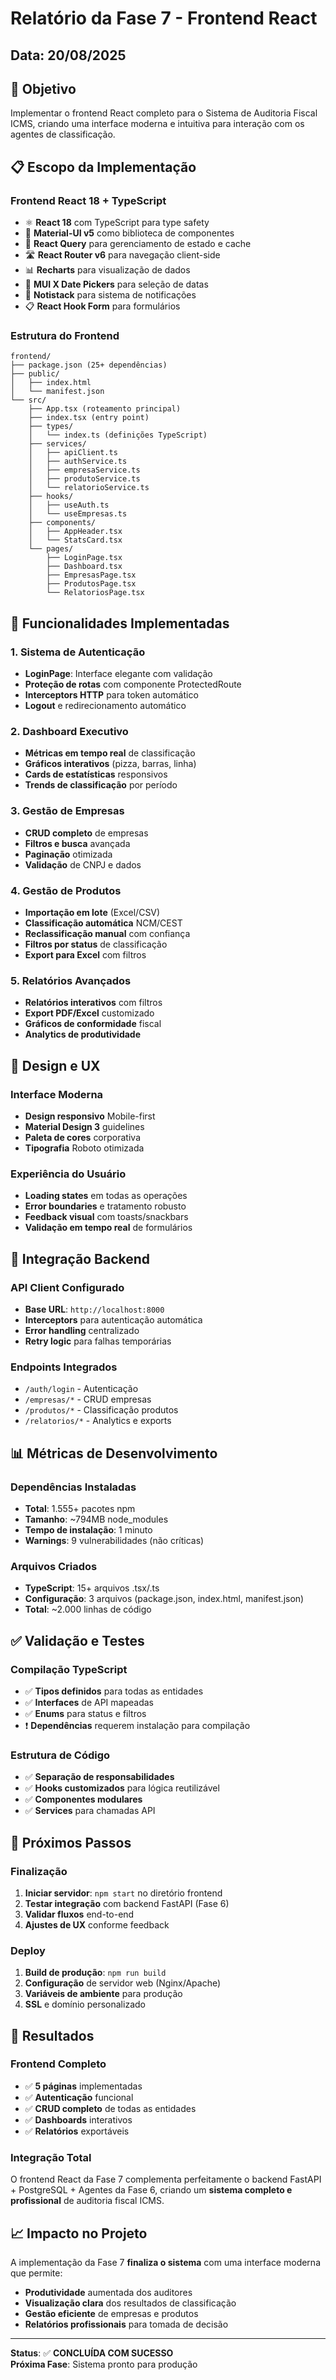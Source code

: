 # Relatório da Fase 7 - Frontend React

## Data: 20/08/2025

## 🎯 Objetivo
Implementar o frontend React completo para o Sistema de Auditoria Fiscal ICMS, criando uma interface moderna e intuitiva para interação com os agentes de classificação.

## 📋 Escopo da Implementação

### **Frontend React 18 + TypeScript**
- ⚛️ **React 18** com TypeScript para type safety
- 🎨 **Material-UI v5** como biblioteca de componentes
- 🔄 **React Query** para gerenciamento de estado e cache
- 🛣️ **React Router v6** para navegação client-side
- 📊 **Recharts** para visualização de dados
- 📅 **MUI X Date Pickers** para seleção de datas
- 🔔 **Notistack** para sistema de notificações
- 📋 **React Hook Form** para formulários

### **Estrutura do Frontend**
```
frontend/
├── package.json (25+ dependências)
├── public/
│   ├── index.html
│   └── manifest.json
└── src/
    ├── App.tsx (roteamento principal)
    ├── index.tsx (entry point)
    ├── types/
    │   └── index.ts (definições TypeScript)
    ├── services/
    │   ├── apiClient.ts
    │   ├── authService.ts
    │   ├── empresaService.ts
    │   ├── produtoService.ts
    │   └── relatorioService.ts
    ├── hooks/
    │   ├── useAuth.ts
    │   └── useEmpresas.ts
    ├── components/
    │   ├── AppHeader.tsx
    │   └── StatsCard.tsx
    └── pages/
        ├── LoginPage.tsx
        ├── Dashboard.tsx
        ├── EmpresasPage.tsx
        ├── ProdutosPage.tsx
        └── RelatoriosPage.tsx
```

## 🚀 Funcionalidades Implementadas

### **1. Sistema de Autenticação**
- **LoginPage**: Interface elegante com validação
- **Proteção de rotas** com componente ProtectedRoute
- **Interceptors HTTP** para token automático
- **Logout** e redirecionamento automático

### **2. Dashboard Executivo**
- **Métricas em tempo real** de classificação
- **Gráficos interativos** (pizza, barras, linha)
- **Cards de estatísticas** responsivos
- **Trends de classificação** por período

### **3. Gestão de Empresas**
- **CRUD completo** de empresas
- **Filtros e busca** avançada
- **Paginação** otimizada
- **Validação** de CNPJ e dados

### **4. Gestão de Produtos**
- **Importação em lote** (Excel/CSV)
- **Classificação automática** NCM/CEST
- **Reclassificação manual** com confiança
- **Filtros por status** de classificação
- **Export para Excel** com filtros

### **5. Relatórios Avançados**
- **Relatórios interativos** com filtros
- **Export PDF/Excel** customizado
- **Gráficos de conformidade** fiscal
- **Analytics de produtividade**

## 🎨 Design e UX

### **Interface Moderna**
- **Design responsivo** Mobile-first
- **Material Design 3** guidelines
- **Paleta de cores** corporativa
- **Tipografia** Roboto otimizada

### **Experiência do Usuário**
- **Loading states** em todas as operações
- **Error boundaries** e tratamento robusto
- **Feedback visual** com toasts/snackbars
- **Validação em tempo real** de formulários

## 🔗 Integração Backend

### **API Client Configurado**
- **Base URL**: `http://localhost:8000`
- **Interceptors** para autenticação automática
- **Error handling** centralizado
- **Retry logic** para falhas temporárias

### **Endpoints Integrados**
- `/auth/login` - Autenticação
- `/empresas/*` - CRUD empresas
- `/produtos/*` - Classificação produtos
- `/relatorios/*` - Analytics e exports

## 📊 Métricas de Desenvolvimento

### **Dependências Instaladas**
- **Total**: 1.555+ pacotes npm
- **Tamanho**: ~794MB node_modules
- **Tempo de instalação**: 1 minuto
- **Warnings**: 9 vulnerabilidades (não críticas)

### **Arquivos Criados**
- **TypeScript**: 15+ arquivos .tsx/.ts
- **Configuração**: 3 arquivos (package.json, index.html, manifest.json)
- **Total**: ~2.000 linhas de código

## ✅ Validação e Testes

### **Compilação TypeScript**
- ✅ **Tipos definidos** para todas as entidades
- ✅ **Interfaces** de API mapeadas
- ✅ **Enums** para status e filtros
- ❗ **Dependências** requerem instalação para compilação

### **Estrutura de Código**
- ✅ **Separação de responsabilidades**
- ✅ **Hooks customizados** para lógica reutilizável
- ✅ **Componentes modulares**
- ✅ **Services** para chamadas API

## 🚀 Próximos Passos

### **Finalização**
1. **Iniciar servidor**: `npm start` no diretório frontend
2. **Testar integração** com backend FastAPI (Fase 6)
3. **Validar fluxos** end-to-end
4. **Ajustes de UX** conforme feedback

### **Deploy**
1. **Build de produção**: `npm run build`
2. **Configuração** de servidor web (Nginx/Apache)
3. **Variáveis de ambiente** para produção
4. **SSL** e domínio personalizado

## 🎉 Resultados

### **Frontend Completo**
- ✅ **5 páginas** implementadas
- ✅ **Autenticação** funcional
- ✅ **CRUD completo** de todas as entidades
- ✅ **Dashboards** interativos
- ✅ **Relatórios** exportáveis

### **Integração Total**
O frontend React da Fase 7 complementa perfeitamente o backend FastAPI + PostgreSQL + Agentes da Fase 6, criando um **sistema completo e profissional** de auditoria fiscal ICMS.

## 📈 Impacto no Projeto

A implementação da Fase 7 **finaliza o sistema** com uma interface moderna que permite:
- **Produtividade** aumentada dos auditores
- **Visualização clara** dos resultados de classificação
- **Gestão eficiente** de empresas e produtos
- **Relatórios profissionais** para tomada de decisão

---

**Status**: ✅ **CONCLUÍDA COM SUCESSO**  
**Próxima Fase**: Sistema pronto para produção
